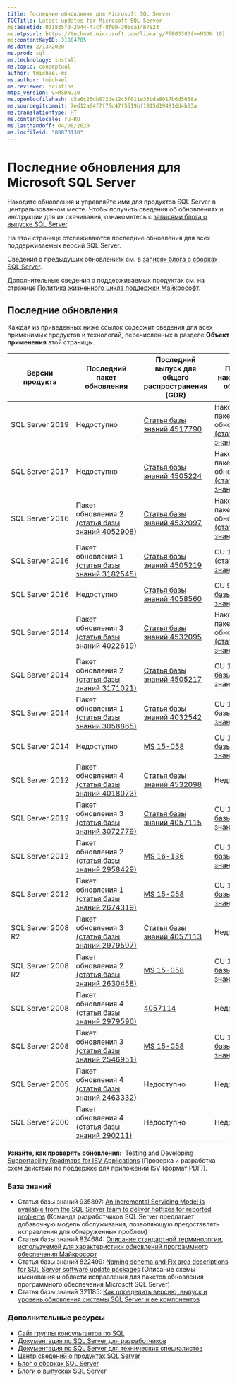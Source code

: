 ```yaml
---
title: Последние обновления для Microsoft SQL Server
TOCTitle: Latest updates for Microsoft SQL Server
ms:assetid: 0d1835fd-2b44-47cf-8f90-305ca14b7823
ms:mtpsurl: https://technet.microsoft.com/library/Ff803383(v=MSDN.10)
ms:contentKeyID: 31804705
ms.date: 2/13/2020
ms.prod: sql
ms.technology: install
ms.topic: conceptual
author: tmichael-ms
ms.author: tmichael
ms.reviewer: hristins
mtps_version: v=MSDN.10
ms.openlocfilehash: c5a6c25db072de12c5f011e33bda8017b6d5658a
ms.sourcegitcommit: 7ed12a64f7f76d47f5519bf1015d19481dd4b33a
ms.translationtype: HT
ms.contentlocale: ru-RU
ms.lasthandoff: 04/08/2020
ms.locfileid: "80873130"
---
```

# <a name="latest-updates-for-microsoft-sql-server"></a>Последние обновления для Microsoft SQL Server

Находите обновления и управляйте ими для продуктов SQL Server в централизованном месте. Чтобы получить сведения об обновлениях и инструкции для их скачивания, ознакомьтесь с [записями блога о выпуске SQL Server](https://aka.ms/sqlreleases).

На этой странице отслеживаются последние обновления для всех поддерживаемых версий SQL Server. 

Сведения о предыдущих обновлениях см. в [записях блога о сборках SQL Server](https://sqlserverbuilds.blogspot.com/). 

Дополнительные сведения о поддерживаемых продуктах см. на странице [Политика жизненного цикла поддержки Майкрософт](https://support.microsoft.com/lifecycle/). 

## <a name="latest-updates"></a>Последние обновления

Каждая из приведенных ниже ссылок содержит сведения для всех применимых продуктов и технологий, перечисленных в разделе **Объект применения** этой страницы.

|Версии продукта   | Последний пакет обновления |  Последний выпуск для общего распространения (GDR) | Последнее накопительное обновление | Дата выпуска накопительного обновления (CU) | Общие рекомендации  |
|--|--|--|--|--|--|
|SQL Server 2019|Недоступно|[Статья базы знаний 4517790](https://support.microsoft.com/help/4517790)|Накопительный пакет обновления 4 [(статья базы знаний 4548597)](https://support.microsoft.com/help/4548597)|31.03.2020|[Установка SQL Server 2019](https://docs.microsoft.com/sql/database-engine/install-windows/installation-for-sql-server)|
|SQL Server 2017|Недоступно|[Статья базы знаний 4505224](https://support.microsoft.com/help/4505224)|Накопительный пакет обновления 20 [(статья базы знаний 4541283)](https://support.microsoft.com/help/4541283)|05.02.2020|[Установка SQL Server 2017](https://docs.microsoft.com/sql/database-engine/install-windows/installation-for-sql-server)|
|SQL Server 2016|Пакет обновления 2 [(статья базы знаний 4052908)](https://support.microsoft.com/help/4052908)|[Статья базы знаний 4532097](https://support.microsoft.com/help/4532097)|Накопительный пакет обновления 12 [(статья базы знаний 4536648)](https://support.microsoft.com/kb/4536648)|25.02.2020|[Установка SQL Server 2016](https://technet.microsoft.com/library/bb500469.aspx)|
|SQL Server 2016|Пакет обновления 1 [(статья базы знаний 3182545)](https://support.microsoft.com/help/3182545/sql-server-2016-service-pack-1-release-information)|[Статья базы знаний 4505219](https://support.microsoft.com/help/4505219)|CU 15 + GDR [(статья базы знаний 4505221)](https://support.microsoft.com/help/4505221)|09.07.2019|[Установка SQL Server 2016](https://technet.microsoft.com/library/bb500469.aspx)|
|SQL Server 2016|Недоступно|[Статья базы знаний 4058560](https://support.microsoft.com/help/4058560)|CU 9 [(статья базы знаний 4058559)](https://support.microsoft.com/help/4058559)|22.11.2017|[Установка SQL Server 2016](https://technet.microsoft.com/library/bb500469.aspx)|
|SQL Server 2014|Пакет обновления 3 [(статья базы знаний 4022619)](https://support.microsoft.com/kb/4022619)|[Статья базы знаний 4532095](https://support.microsoft.com/help/4532095)|Накопительный пакет обновления 4 [(статья базы знаний 4535288)](https://support.microsoft.com/kb/4535288)|11.02.2020|[Установка SQL Server 2014](https://technet.microsoft.com/library/cc281837(v=sql.120).aspx)|
|SQL Server 2014|Пакет обновления 2 [(статья базы знаний 3171021)](https://support.microsoft.com/kb/3171021)|[Статья базы знаний 4505217](https://support.microsoft.com/help/4505217)|CU 18 [(статья базы знаний 4500180)](https://support.microsoft.com/kb/4500180)|29.07.2019|[Установка SQL Server 2014](https://technet.microsoft.com/library/cc281837(v=sql.120).aspx)|
|SQL Server 2014|Пакет обновления 1 [(статья базы знаний 3058865)](https://support.microsoft.com/kb/3058865)|[Статья базы знаний 4032542](https://support.microsoft.com/help/4032542/description-of-the-security-update-for-sql-server-2014-service-pack-1) |CU 13 [(статья базы знаний 4019099)](https://support.microsoft.com/help/4019099)|08.08.2017|[Установка SQL Server 2014](https://technet.microsoft.com/library/cc281837(v=sql.120).aspx)|
|SQL Server 2014|Недоступно|[MS 15-058](https://technet.microsoft.com/library/security/ms15-058.aspx)|CU 14 [(статья базы знаний 3158271)](https://support.microsoft.com/kb/3158271)|20.06.2016|[Установка SQL Server 2014](https://technet.microsoft.com/library/cc281837(v=sql.120).aspx)|
|SQL Server 2012|Пакет обновления 4 [(статья базы знаний 4018073)](https://support.microsoft.com/help/4018073/sql-server-2012-service-pack-4-release-information)  |[Статья базы знаний 4532098](https://support.microsoft.com/help/4532098)|Недоступно|Недоступно|[Установка SQL Server 2012](https://technet.microsoft.com/library/cc281837(v=sql.110).aspx)|
|SQL Server 2012|Пакет обновления 3 [(статья базы знаний 3072779)](https://support.microsoft.com/help/3072779/sql-server-2012-service-pack-3-release-information)  |[Статья базы знаний 4057115](https://support.microsoft.com/help/4057115)|CU 10 [(статья базы знаний 4057121)](https://support.microsoft.com/help/4057121)|08.08.2017|[Установка SQL Server 2012](https://technet.microsoft.com/library/cc281837(v=sql.110).aspx)|
|SQL Server 2012|Пакет обновления 2 [(статья базы знаний 2958429)](https://support.microsoft.com/kb/2958429)|[MS 16-136](https://technet.microsoft.com/library/security/ms16-136.aspx)|CU 16 [(статья базы знаний 3205054)](https://support.microsoft.com/help/3205054/cumulative-update-16-for-sql-server-2012-sp2) |18.01.2017|[Установка SQL Server 2012](https://technet.microsoft.com/library/cc281837(v=sql.110).aspx)|
|SQL Server 2012|Пакет обновления 1 [(статья базы знаний 2674319)](https://support.microsoft.com/kb/2674319)|[MS 15-058](https://technet.microsoft.com/library/security/ms15-058.aspx)|CU 16 [(статья базы знаний 3052476)](https://support.microsoft.com/kb/3052476)|18.05.2015|[Установка SQL Server 2012](https://technet.microsoft.com/library/cc281837(v=sql.110).aspx)|
|SQL Server 2008 R2 |Пакет обновления 3 [(статья базы знаний 2979597)](https://support.microsoft.com/kb/2979597)|[Статья базы знаний 4057113](https://support.microsoft.com/help/4057113/security-update-for-vulnerabilities-in-sql-server)|Недоступно|Недоступно|[Установка SQL Server 2008 R2 с пакетом обновления 3](https://www.microsoft.com/download/details.aspx?id=44271)|
|SQL Server 2008 R2 |Пакет обновления 2 [(статья базы знаний 2630458)](https://support.microsoft.com/kb/2630458)|[MS 15-058](https://technet.microsoft.com/library/security/ms15-058.aspx)|CU 13 [(статья базы знаний 2967540)](https://support.microsoft.com/kb/2967540)|30.06.2014|[Установка SQL Server 2008 R2 с пакетом обновления 2](https://www.microsoft.com/download/details.aspx?id=30437)|
|SQL Server 2008 |Пакет обновления 4 [(статья базы знаний 2979596)](https://support.microsoft.com/kb/2979596)|[4057114](https://support.microsoft.com/help/4057114/security-update-for-vulnerabilities-in-sql-server)|Недоступно|Недоступно|[Обслуживание SQL Server 2008](https://technet.microsoft.com/library/dd638062(sql.100).aspx)|
|SQL Server 2008|Пакет обновления 3 [(статья базы знаний 2546951)](https://support.microsoft.com/kb/2546951)|[MS 15-058](https://technet.microsoft.com/library/security/ms15-058.aspx)|CU 17 [(статья базы знаний 2958696)](https://support.microsoft.com/kb/2958696)|19.05.2014|[Обслуживание SQL Server 2008](https://technet.microsoft.com/library/dd638062(sql.100).aspx)|
|SQL Server 2005 |Пакет обновления 4 [(статья базы знаний 2463332)](https://support.microsoft.com/kb/2463332)|Недоступно|Недоступно|Недоступно|[Установка SQL Server 2005](https://msdn.microsoft.com/library/ms143516(sql.90).aspx)|
|SQL Server 2000|Пакет обновления 4 [(статья базы знаний 290211)](https://support.microsoft.com/kb/290211)|Недоступно|Недоступно|Недоступно|[Установка SQL Server 2000](https://technet.microsoft.com/library/aa197941(sql.80).aspx)|

**Узнайте, как проверять обновления:**  [Testing and Developing Supportability Roadmaps for ISV Applications](https://msdnshared.blob.core.windows.net/media/TNBlogsFS/prod.evol.blogs.technet.com/CommunityServer.Blogs.Components.WeblogFiles/00/00/00/85/48/Files/0827.Testing%20And%20Developing%20Supportability%20Roadmaps%20for%20ISV%20Applications.pdf) (Проверка и разработка схем действий по поддержке для приложений ISV (формат PDF)).

### <a name="knowledge-base"></a>База знаний

  - Статья базы знаний 935897: [An Incremental Servicing Model is available from the SQL Server team to deliver hotfixes for reported problems](https://support.microsoft.com/kb/935897) (Команда разработчиков SQL Server предлагает добавочную модель обслуживания, позволяющую предоставлять исправления для обнаруженных проблем)
  - Статья базы знаний 824684: [Описание стандартной терминологии, используемой для характеристики обновлений программного обеспечения Майкрософт](https://support.microsoft.com/kb/824684)
  - Статья базы знаний 822499: [Naming schema and Fix area descriptions for SQL Server software update packages](https://support.microsoft.com/kb/822499) (Описание схемы именования и области исправления для пакетов обновления программного обеспечения Microsoft SQL Server)
  - Статья базы знаний 321185: [Как определить версию, выпуск и уровень обновления системы SQL Server и ее компонентов](https://support.microsoft.com/kb/321185)

### <a name="additional-resources"></a>Дополнительные ресурсы

  - [Сайт группы консультантов по SQL](https://blogs.msdn.microsoft.com/sqlcat/)
  - [Документация по SQL Server для разработчиков](https://msdn.microsoft.com/sqlserver/default.aspx)
  - [Документация по SQL Server для технических специалистов](https://technet.microsoft.com/sqlserver/default.aspx)
  - [Центр сведений о продуктах SQL Server](https://www.microsoft.com/sqlserver/default.aspx)
  - [Блог о сборках SQL Server](https://sqlserverbuilds.blogspot.com/)
  - [Блоги о выпусках SQL Server](https://aka.ms/sqlreleases)
